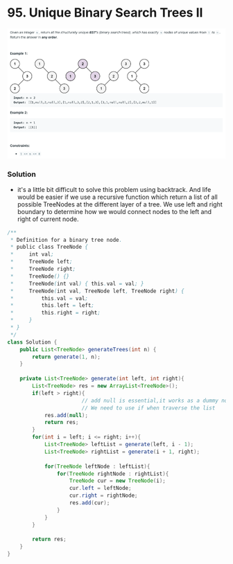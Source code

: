 # 95. Unique Binary Search Trees II

![95%20Unique%20Binary%20Search%20Trees%20II%205236ba16097842c19ca3c26f0b744e49/Untitled.png](95%20Unique%20Binary%20Search%20Trees%20II%205236ba16097842c19ca3c26f0b744e49/Untitled.png)

### Solution

- it's a little bit difficult to solve this problem using backtrack. And life would be easier if we use a recursive function which return a list of all possible TreeNodes at the different layer of a tree. We use left and right boundary to determine how we would connect nodes to the left and right of current node.

```java
/**
 * Definition for a binary tree node.
 * public class TreeNode {
 *     int val;
 *     TreeNode left;
 *     TreeNode right;
 *     TreeNode() {}
 *     TreeNode(int val) { this.val = val; }
 *     TreeNode(int val, TreeNode left, TreeNode right) {
 *         this.val = val;
 *         this.left = left;
 *         this.right = right;
 *     }
 * }
 */
class Solution {
    public List<TreeNode> generateTrees(int n) {
        return generate(1, n);
    }

    private List<TreeNode> generate(int left, int right){
        List<TreeNode> res = new ArrayList<TreeNode>();
        if(left > right){
						// add null is essential,it works as a dummy node. 
						// We need to use if when traverse the list 
            res.add(null);
            return res;
        }
        for(int i = left; i <= right; i++){
            List<TreeNode> leftList = generate(left, i - 1);
            List<TreeNode> rightList = generate(i + 1, right);

            for(TreeNode leftNode : leftList){
                for(TreeNode rightNode : rightList){
                    TreeNode cur = new TreeNode(i);
                    cur.left = leftNode;
                    cur.right = rightNode;
                    res.add(cur);
                }
            }
        }

        return res;
    }
}
```